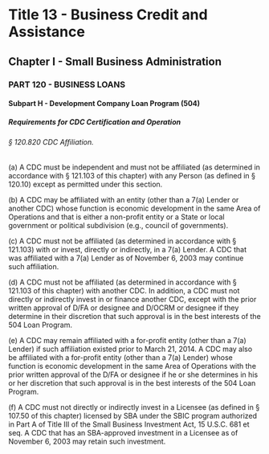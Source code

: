 
# Title 13 - Business Credit and Assistance
## Chapter I - Small Business Administration
### PART 120 - BUSINESS LOANS
#### Subpart H - Development Company Loan Program (504)
##### Requirements for CDC Certification and Operation
###### § 120.820 CDC Affiliation.

(a) A CDC must be independent and must not be affiliated (as determined in accordance with § 121.103 of this chapter) with any Person (as defined in § 120.10) except as permitted under this section.

(b) A CDC may be affiliated with an entity (other than a 7(a) Lender or another CDC) whose function is economic development in the same Area of Operations and that is either a non-profit entity or a State or local government or political subdivision (e.g., council of governments).

(c) A CDC must not be affiliated (as determined in accordance with § 121.103) with or invest, directly or indirectly, in a 7(a) Lender. A CDC that was affiliated with a 7(a) Lender as of November 6, 2003 may continue such affiliation.

(d) A CDC must not be affiliated (as determined in accordance with § 121.103 of this chapter) with another CDC. In addition, a CDC must not directly or indirectly invest in or finance another CDC, except with the prior written approval of D/FA or designee and D/OCRM or designee if they determine in their discretion that such approval is in the best interests of the 504 Loan Program.

(e) A CDC may remain affiliated with a for-profit entity (other than a 7(a) Lender) if such affiliation existed prior to March 21, 2014. A CDC may also be affiliated with a for-profit entity (other than a 7(a) Lender) whose function is economic development in the same Area of Operations with the prior written approval of the D/FA or designee if he or she determines in his or her discretion that such approval is in the best interests of the 504 Loan Program.

(f) A CDC must not directly or indirectly invest in a Licensee (as defined in § 107.50 of this chapter) licensed by SBA under the SBIC program authorized in Part A of Title III of the Small Business Investment Act, 15 U.S.C. 681 et seq. A CDC that has an SBA-approved investment in a Licensee as of November 6, 2003 may retain such investment.
